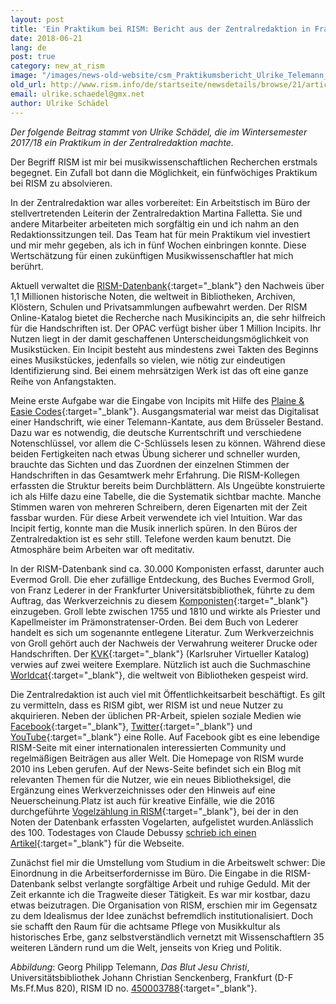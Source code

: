 ```yaml
---
layout: post
title: 'Ein Praktikum bei RISM: Bericht aus der Zentralredaktion in Frankfurt'
date: 2018-06-21
lang: de
post: true
category: new_at_rism
image: "/images/news-old-website/csm_Praktikumsbericht_Ulrike_Telemann_Ms.Ff.Mus.820_ae134884a4.png"
old_url: http://www.rism.info/de/startseite/newsdetails/browse/21/article/64/a-rism-internship-report-from-the-central-office-in-frankfurt.html
email: ulrike.schaedel@gmx.net
author: Ulrike Schädel
---
```


_Der folgende Beitrag stammt von Ulrike Schädel, die im Wintersemester 2017/18 ein Praktikum in der Zentralredaktion machte._

Der Begriff RISM ist mir bei musikwissenschaftlichen Recherchen erstmals begegnet. Ein Zufall bot dann die Möglichkeit, ein fünfwöchiges Praktikum bei RISM zu absolvieren.

In der Zentralredaktion war alles vorbereitet: Ein Arbeitstisch im Büro der stellvertretenden Leiterin der Zentralredaktion Martina Falletta. Sie und andere Mitarbeiter arbeiteten mich sorgfältig ein und ich nahm an den Redaktionssitzungen teil. Das Team hat für mein Praktikum viel investiert und mir mehr gegeben, als ich in fünf Wochen einbringen konnte. Diese Wertschätzung für einen zukünftigen Musikwissenschaftler hat mich berührt.

Aktuell verwaltet die [RISM-Datenbank](https://opac.rism.info/){:target="_blank"} den Nachweis über 1,1 Millionen historische Noten, die weltweit in Bibliotheken, Archiven, Klöstern, Schulen und Privatsammlungen aufbewahrt werden. Der RISM Online-Katalog bietet die Recherche nach Musikincipits an, die sehr hilfreich für die Handschriften ist. Der OPAC verfügt bisher über 1 Million Incipits. Ihr Nutzen liegt in der damit geschaffenen Unterscheidungsmöglichkeit von Musikstücken. Ein Incipit besteht aus mindestens zwei Takten des Beginns eines Musikstückes, jedenfalls so vielen, wie nötig zur eindeutigen Identifizierung sind. Bei einem mehrsätzigen Werk ist das oft eine ganze Reihe von Anfangstakten.

Meine erste Aufgabe war die Eingabe von Incipits mit Hilfe des [Plaine & Easie Codes](http://www.iaml.info/plaine-easie-code){:target="_blank"}. Ausgangsmaterial war meist das Digitalisat einer Handschrift, wie einer Telemann-Kantate, aus dem Brüsseler Bestand. Dazu war es notwendig, die deutsche Kurrentschrift und verschiedene Notenschlüssel, vor allem die C-Schlüssels lesen zu können. Während diese beiden Fertigkeiten nach etwas Übung sicherer und schneller wurden, brauchte das Sichten und das Zuordnen der einzelnen Stimmen der Handschriften in das Gesamtwerk mehr Erfahrung. Die RISM-Kollegen erfassten die Struktur bereits beim Durchblättern. Als Ungeübte konstruierte ich als Hilfe dazu eine Tabelle, die die Systematik sichtbar machte. Manche Stimmen waren von mehreren Schreibern, deren Eigenarten mit der Zeit fassbar wurden. Für diese Arbeit verwendete ich viel Intuition. War das Incipit fertig, konnte man die Musik innerlich spüren. In den Büros der Zentralredaktion ist es sehr still. Telefone werden kaum benutzt. Die Atmosphäre beim Arbeiten war oft meditativ.

In der RISM-Datenbank sind ca. 30.000 Komponisten erfasst, darunter auch Evermod Groll. Die eher zufällige Entdeckung, des Buches Evermod Groll, von Franz Lederer in der Frankfurter Universitätsbibliothek, führte zu dem Auftrag, das Werkverzeichnis zu diesem [Komponisten](https://opac.rism.info/search?View=rism&q=118542397){:target="_blank"} einzugeben. Groll lebte zwischen 1755 und 1810 und wirkte als Priester und Kapellmeister im Prämonstratenser-Orden. Bei dem Buch von Lederer handelt es sich um sogenannte entlegene Literatur. Zum Werkverzeichnis von Groll gehört auch der Nachweis der Verwahrung weiterer Drucke oder Handschriften. Der [KVK](https://kvk.bibliothek.kit.edu/){:target="_blank"} (Karlsruher Virtueller Katalog) verwies auf zwei weitere Exemplare. Nützlich ist auch die Suchmaschine [Worldcat](http://www.worldcat.org){:target="_blank"}, die weltweit von Bibliotheken gespeist wird.

Die Zentralredaktion ist auch viel mit Öffentlichkeitsarbeit beschäftigt. Es gilt zu vermitteln, dass es RISM gibt, wer RISM ist und neue Nutzer zu akquirieren. Neben der üblichen PR-Arbeit, spielen soziale Medien wie [Facebook](https://www.facebook.com/pages/RISM-R%C3%A9pertoire-International-des-Sources-Musicales/103775449663308){:target="_blank"}, [Twitter](https://twitter.com/RISM_music){:target="_blank"} und [YouTube](https://www.youtube.com/channel/UCWLRkiqVuq8BrYbCArubi_w){:target="_blank"} eine Rolle. Auf Facebook gibt es eine lebendige RISM-Seite mit einer internationalen interessierten Community und regelmäßigen Beiträgen aus aller Welt. Die Homepage von RISM wurde 2010 ins Leben gerufen. Auf der News-Seite befindet sich ein Blog mit relevanten Themen für die Nutzer, wie ein neues Bibliotheksigel, die Ergänzung eines Werkverzeichnisses oder den Hinweis auf eine Neuerscheinung.Platz ist auch für kreative Einfälle, wie die 2016 durchgeführte [Vogelzählung in RISM](/in_the_news/2016/02/15/the-2016-rism-bird-count.html){:target="_blank"}, bei der in den Noten der Datenbank erfassten Vogelarten, aufgelistet wurden.Anlässlich des 100. Todestages von Claude Debussy [schrieb ich einen Artikel](/events/2018/03/22/100th-anniversary-of-claude-debussys-death.html){:target="_blank"} für die Webseite.

Zunächst fiel mir die Umstellung vom Studium in die Arbeitswelt schwer: Die Einordnung in die Arbeitserfordernisse im Büro. Die Eingabe in die RISM-Datenbank selbst verlangte sorgfältige Arbeit und ruhige Geduld. Mit der Zeit erkannte ich die Tragweite dieser Tätigkeit. Es war mir kostbar, dazu etwas beizutragen. Die Organisation von RISM, erschien mir im Gegensatz zu dem Idealismus der Idee zunächst befremdlich institutionalisiert. Doch sie schafft den Raum für die achtsame Pflege von Musikkultur als historisches Erbe, ganz selbstverständlich vernetzt mit Wissenschaftlern 35 weiteren Ländern rund um die Welt, jenseits von Krieg und Politik.


_Abbildung_: Georg Philipp Telemann, _Das Blut Jesu Christi_, Universitätsbibliothek Johann Christian Senckenberg, Frankfurt (D-F Ms.Ff.Mus 820), RISM ID no. [450003788](https://opac.rism.info/search?id=450003788){:target="_blank"}.
